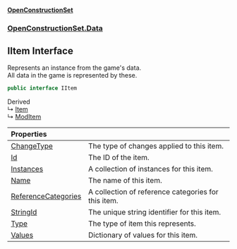#### [OpenConstructionSet](index.md 'index')
### [OpenConstructionSet.Data](index.md#OpenConstructionSet_Data 'OpenConstructionSet.Data')
## IItem Interface
Represents an instance from the game's data.  
All data in the game is represented by these.  
```csharp
public interface IItem
```

Derived  
&#8627; [Item](n8yymaCCgJR7t826C4USew.md 'OpenConstructionSet.Data.Item')  
&#8627; [ModItem](RZThR5Y52fbBYJ8EaGN2IQ.md 'OpenConstructionSet.Mods.ModItem')  

| Properties | |
| :--- | :--- |
| [ChangeType](_XRwcHr+f6GYOq6ee4ek9A.md 'OpenConstructionSet.Data.IItem.ChangeType') | The type of changes applied to this item.<br/> |
| [Id](0xrrHHzO_BdBNmrzDBv3HA.md 'OpenConstructionSet.Data.IItem.Id') | The ID of the item.<br/> |
| [Instances](iMDex2vM4w7H2RAOEfYfIA.md 'OpenConstructionSet.Data.IItem.Instances') | A collection of instances for this item.<br/> |
| [Name](PpcfTQoX4QsD7G3oKuxQew.md 'OpenConstructionSet.Data.IItem.Name') | The name of this item.<br/> |
| [ReferenceCategories](MeC8iE9EFTkPR5KGpcTCbQ.md 'OpenConstructionSet.Data.IItem.ReferenceCategories') | A collection of reference categories for this item.<br/> |
| [StringId](C7NXJeVk4qI07BbFStgaIg.md 'OpenConstructionSet.Data.IItem.StringId') | The unique string identifier for this item.<br/> |
| [Type](__EbNigMkb+mPPdY6VrJ4Q.md 'OpenConstructionSet.Data.IItem.Type') | The type of item this represents.<br/> |
| [Values](G_m0NjVsx7OdPu+pvUcJzg.md 'OpenConstructionSet.Data.IItem.Values') | Dictionary of values for this item.<br/> |
